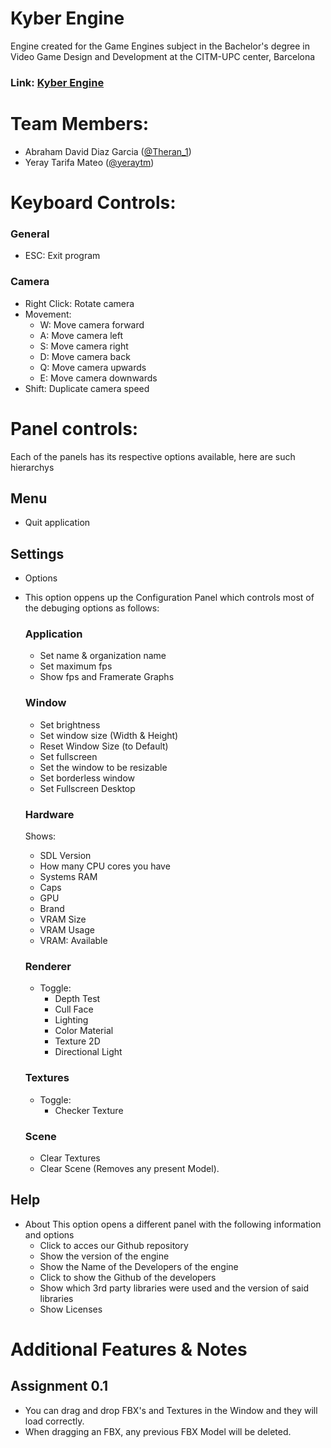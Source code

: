# Kyber Engine
Engine created for the Game Engines subject in the Bachelor's degree in Video Game Design and Development at the CITM-UPC center, Barcelona

### Link: [Kyber Engine](https://github.com/Theran1/KyberEngine)

# Team Members:
 - Abraham David Diaz Garcia ([@Theran_1](https://github.com/Theran1))
 - Yeray Tarifa Mateo ([@yeraytm](https://github.com/yeraytm))

# Keyboard Controls:
### General
 - ESC: Exit program
### Camera
 - Right Click: Rotate camera
 - Movement:
   - W: Move camera forward
   - A: Move camera left
   - S: Move camera right
   - D: Move camera back
   - Q: Move camera upwards
   - E: Move camera downwards
 - Shift: Duplicate camera speed

# Panel controls:
Each of the panels has its respective options available, here are such hierarchys
## Menu
 - Quit application
## Settings
- Options 
 * This option oppens up the Configuration Panel which controls most of the debuging options as follows: 

    ### Application
     - Set name & organization name
     - Set maximum fps
     - Show fps and Framerate Graphs
    ### Window
     - Set brightness
     - Set window size (Width & Height)
     - Reset Window Size (to Default)
     - Set fullscreen
     - Set the window to be resizable
     - Set borderless window
     - Set Fullscreen Desktop

     ### Hardware
     Shows:
     - SDL Version
     - How many CPU cores you have
     - Systems RAM
     - Caps
     - GPU
     - Brand
     - VRAM Size
     - VRAM Usage
     - VRAM: Available

    ### Renderer
     - Toggle:
       - Depth Test
       - Cull Face
       - Lighting
       - Color Material
       - Texture 2D
       - Directional Light
    ### Textures
      - Toggle:
        - Checker Texture 
    ### Scene 
      - Clear Textures
      - Clear Scene (Removes any present Model).

## Help
  - About
  This option opens a different panel with the following information and options
    - Click to acces our Github repository
    - Show the version of the engine
    - Show the Name of the Developers of the engine
    - Click to show the Github of the developers
    - Show which 3rd party libraries were used and the version of said libraries
    - Show Licenses

# Additional Features & Notes
## Assignment 0.1
 - You can drag and drop FBX's and Textures in the Window and they will load correctly.
 - When dragging an FBX, any previous FBX Model will be deleted.
